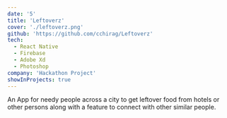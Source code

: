 ```yaml
---
date: '5'
title: 'Leftoverz'
cover: './leftoverz.png'
github: 'https://github.com/cchirag/Leftoverz'
tech:
  - React Native
  - Firebase
  - Adobe Xd
  - Photoshop
company: 'Hackathon Project'
showInProjects: true
---
```


An App for needy people across a city to get leftover food from hotels or other persons along with a feature to connect with other similar people.
